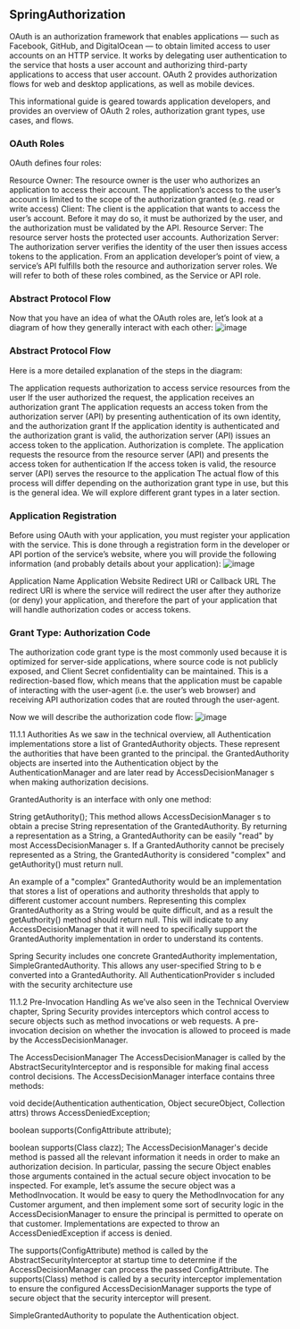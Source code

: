 ## SpringAuthorization

OAuth is an authorization framework that enables applications — such as Facebook, GitHub, and DigitalOcean — to obtain limited access to user accounts on an HTTP service. It works by delegating user authentication to the service that hosts a user account and authorizing third-party applications to access that user account. OAuth 2 provides authorization flows for web and desktop applications, as well as mobile devices.

This informational guide is geared towards application developers, and provides an overview of OAuth 2 roles, authorization grant types, use cases, and flows.

### OAuth Roles
OAuth defines four roles:

Resource Owner: The resource owner is the user who authorizes an application to access their account. The application’s access to the user’s account is limited to the scope of the authorization granted (e.g. read or write access)
Client: The client is the application that wants to access the user’s account. Before it may do so, it must be authorized by the user, and the authorization must be validated by the API.
Resource Server: The resource server hosts the protected user accounts.
Authorization Server: The authorization server verifies the identity of the user then issues access tokens to the application.
From an application developer’s point of view, a service’s API fulfills both the resource and authorization server roles. We will refer to both of these roles combined, as the Service or API role.

### Abstract Protocol Flow
Now that you have an idea of what the OAuth roles are, let’s look at a diagram of how they generally interact with each other:
![image](https://user-images.githubusercontent.com/97823170/161040108-421cdd28-9531-448e-8fcc-34b4d70cac2b.png)

### Abstract Protocol Flow

Here is a more detailed explanation of the steps in the diagram:

The application requests authorization to access service resources from the user
If the user authorized the request, the application receives an authorization grant
The application requests an access token from the authorization server (API) by presenting authentication of its own identity, and the authorization grant
If the application identity is authenticated and the authorization grant is valid, the authorization server (API) issues an access token to the application. Authorization is complete.
The application requests the resource from the resource server (API) and presents the access token for authentication
If the access token is valid, the resource server (API) serves the resource to the application
The actual flow of this process will differ depending on the authorization grant type in use, but this is the general idea. We will explore different grant types in a later section.

### Application Registration
Before using OAuth with your application, you must register your application with the service. This is done through a registration form in the developer or API portion of the service’s website, where you will provide the following information (and probably details about your application):
![image](https://user-images.githubusercontent.com/97823170/161040973-a21d3938-4bcc-4eff-b5a9-36e17842afe7.png)

Application Name
Application Website
Redirect URI or Callback URL
The redirect URI is where the service will redirect the user after they authorize (or deny) your application,
and therefore the part of your application that will handle authorization codes or access tokens.

### Grant Type: Authorization Code
The authorization code grant type is the most commonly used because it is optimized for server-side applications, where source code is not publicly exposed, and Client Secret confidentiality can be maintained. This is a redirection-based flow, which means that the application must be capable of interacting with the user-agent (i.e. the user’s web browser) and receiving API authorization codes that are routed through the user-agent.

Now we will describe the authorization code flow:
![image](https://user-images.githubusercontent.com/97823170/161040643-82ac9605-1643-457b-b2a8-ddef953cf6c9.png)

11.1.1 Authorities
As we saw in the technical overview, all Authentication implementations store a list of GrantedAuthority objects. These represent the authorities that have been granted to the principal. the GrantedAuthority objects are inserted into the Authentication object by the AuthenticationManager and are later read by AccessDecisionManager s when making authorization decisions.

GrantedAuthority is an interface with only one method:

String getAuthority();
This method allows AccessDecisionManager s to obtain a precise String representation of the GrantedAuthority. By returning a representation as a String, a GrantedAuthority can be easily "read" by most AccessDecisionManager s. If a GrantedAuthority cannot be precisely represented as a String, the GrantedAuthority is considered "complex" and getAuthority() must return null.

An example of a "complex" GrantedAuthority would be an implementation that stores a list of operations and authority thresholds that apply to different customer account numbers. Representing this complex GrantedAuthority as a String would be quite difficult, and as a result the getAuthority() method should return null. This will indicate to any AccessDecisionManager that it will need to specifically support the GrantedAuthority implementation in order to understand its contents.

Spring Security includes one concrete GrantedAuthority implementation, SimpleGrantedAuthority. This allows any user-specified String to b
e converted into a GrantedAuthority. All AuthenticationProvider s included with the security architecture use

11.1.2 Pre-Invocation Handling
As we’ve also seen in the Technical Overview chapter, Spring Security provides interceptors which control access to secure objects such as method invocations or web requests. A pre-invocation decision on whether the invocation is allowed to proceed is made by the AccessDecisionManager.

The AccessDecisionManager
The AccessDecisionManager is called by the AbstractSecurityInterceptor and is responsible for making final access control decisions. The AccessDecisionManager interface contains three methods:

void decide(Authentication authentication, Object secureObject,
    Collection<ConfigAttribute> attrs) throws AccessDeniedException;

boolean supports(ConfigAttribute attribute);

boolean supports(Class clazz);
The AccessDecisionManager's decide method is passed all the relevant information it needs in order to make an authorization decision. In particular, passing the secure Object enables those arguments contained in the actual secure object invocation to be inspected. For example, let’s assume the secure object was a MethodInvocation. It would be easy to query the MethodInvocation for any Customer argument, and then implement some sort of security logic in the AccessDecisionManager to ensure the principal is permitted to operate on that customer. Implementations are expected to throw an AccessDeniedException if access is denied.

The supports(ConfigAttribute) method is called by the AbstractSecurityInterceptor at startup time to determine if the AccessDecisionManager can process the passed ConfigAttribute. The supports(Class) method is called by a security interceptor implementation to ensure the configured AccessDecisionManager supports the type of secure object that the security interceptor will present.

SimpleGrantedAuthority to populate the Authentication object.
